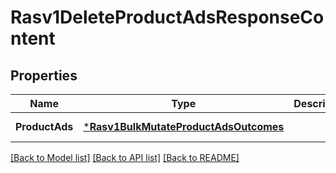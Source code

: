 # Rasv1DeleteProductAdsResponseContent

## Properties
Name | Type | Description | Notes
------------ | ------------- | ------------- | -------------
**ProductAds** | [***Rasv1BulkMutateProductAdsOutcomes**](RASv1BulkMutateProductAdsOutcomes.md) |  | [default to null]

[[Back to Model list]](../README.md#documentation-for-models) [[Back to API list]](../README.md#documentation-for-api-endpoints) [[Back to README]](../README.md)

